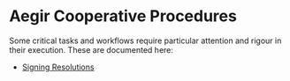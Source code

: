Aegir Cooperative Procedures
============================

Some critical tasks and workflows require particular attention and rigour in their execution. These are documented here:

* [Signing Resolutions](procedures/signing.md)

